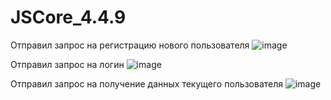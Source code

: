 # JSCore_4.4.9


Отправил запрос на регистрацию нового пользователя
![image](https://github.com/ArjunaCharan/JSCore_4.4.9/assets/121258048/edb47346-380d-4f3b-b6f8-3beba33734a8)

Отправил запрос на логин
![image](https://github.com/ArjunaCharan/JSCore_4.4.9/assets/121258048/afcc8b98-1b89-4b86-9e6f-cff74ae6ce1f)

Отправил запрос на получение данных текущего пользователя
![image](https://github.com/ArjunaCharan/JSCore_4.4.9/assets/121258048/75caf3d0-1766-4a87-bb62-b2c2727a4ba0)
